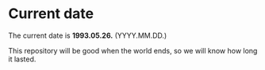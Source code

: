 # Current date

The current date is **1993.05.26.** (YYYY.MM.DD.)

This repository will be good when the world ends, so we will know how long it lasted.